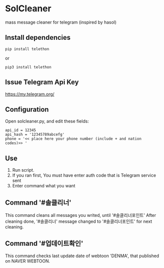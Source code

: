 # SolCleaner
mass message cleaner for telegram (inspired by hasol)


## Install dependencies
```
pip install telethon
```
or
```
pip3 install telethon
```


## Issue Telegram Api Key
https://my.telegram.org/


## Configuration
Open solcleaner.py, and edit these fields:
```
api_id = 12345
api_hash = '12345789abcefg'
phone = '<< place here your phone number (include + and nation codes)>> '
```

## Use
1. Run script.
2. If you ran first, You must have enter auth code that is Telegram service sent
3. Enter command what you want

## Command '#솔클리너'
This command cleans all messages you writed, until '#솔클리너포인트'
After cleaning done, '#솔클리너' message changed to '#솔클리너포인트' for next cleaning.

## Command '#업데이트확인'
This command checks last update date of webtoon 'DENMA', that published on NAVER WEBTOON.
